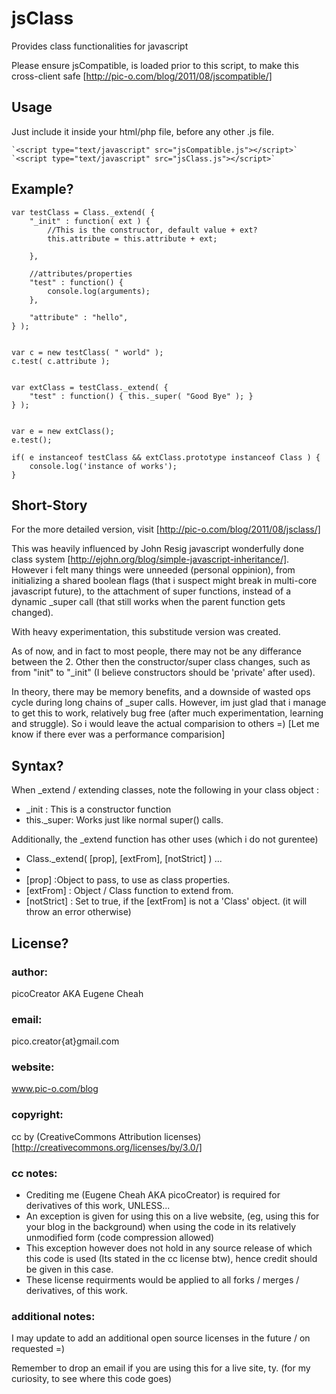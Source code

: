 jsClass
=======
Provides class functionalities for javascript



Please ensure jsCompatible, is loaded prior to this script, to make this cross-client safe 
[http://pic-o.com/blog/2011/08/jscompatible/]

Usage
-----
Just include it inside your html/php file, before any other .js file.

	`<script type="text/javascript" src="jsCompatible.js"></script>`
	`<script type="text/javascript" src="jsClass.js"></script>`

Example?
--------

	var testClass = Class._extend( {
		"_init" : function( ext ) { 
			//This is the constructor, default value + ext?
			this.attribute = this.attribute + ext; 
		
		},
		
		//attributes/properties
		"test" : function() { 
			console.log(arguments); 
		},
		
		"attribute" : "hello",
	} );
	

	var c = new testClass( " world" );
	c.test( c.attribute );
	

	var extClass = testClass._extend( {
		"test" : function() { this._super( "Good Bye" ); }
	} );
	

	var e = new extClass();
	e.test();
	
	if( e instanceof testClass && extClass.prototype instanceof Class ) {
		console.log('instance of works');
	}

Short-Story
-----------
For the more detailed version, visit [http://pic-o.com/blog/2011/08/jsclass/]

This was heavily influenced by John Resig javascript wonderfully done class system [http://ejohn.org/blog/simple-javascript-inheritance/]. However i felt many things were unneeded (personal oppinion), from initializing a shared boolean flags (that i suspect might break in multi-core javascript future), to the attachment of super functions, instead of a dynamic _super call (that still works when the parent function gets changed).

With heavy experimentation, this substitude version was created.

As of now, and in fact to most people, there may not be any differance between the 2. Other then the constructor/super class changes, such as from "init" to "_init" (I believe constructors should be 'private' after used).

In theory, there may be memory benefits, and a downside of wasted ops cycle during long chains of _super calls. However, im just glad that i manage to get this to work, relatively bug free (after much experimentation, learning and struggle). So i would leave the actual comparision to others =) [Let me know if there ever was a performance comparision]

Syntax?
-------
When _extend / extending classes, note the following in your class object :

+ _init : 	This is a constructor function
+ this._super:	Works just like normal super() calls.

Additionally, the _extend function has other uses (which i do not gurentee)

+ Class._extend( [prop], [extFrom], [notStrict] ) ...
+ 
+ [prop] :Object to pass, to use as class properties.
+ [extFrom] :	Object / Class function to extend from.
+ [notStrict] :	Set to true, if the [extFrom] is not a 'Class' object. (it will throw an error otherwise)

License?
--------
### author:		
picoCreator AKA Eugene Cheah
### email:
pico.creator{at}gmail.com
### website:		
www.pic-o.com/blog
### copyright:	
cc by (CreativeCommons Attribution licenses)
[http://creativecommons.org/licenses/by/3.0/]
### cc notes:
+ Crediting me (Eugene Cheah AKA picoCreator) is required for derivatives of this work, UNLESS...
+ An exception is given for using this on a live website, (eg, using this for your blog in the background) 
when using the code in its relatively unmodified form (code compression allowed)
+ This exception however does not hold in any source release of which this code is used (Its stated in the cc license btw), hence credit should be given in this case.
+ These license requirments would be applied to all forks / merges / derivatives, of this work.

### additional notes:
I may update to add an additional open source licenses in the future / on requested =)

Remember to drop an email if you are using this for a live site, ty. (for my curiosity, to see where this code goes)